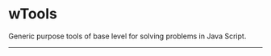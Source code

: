 # wTools

Generic purpose tools of base level for solving problems in Java Script.

_ _ _ _ _ _



























































































